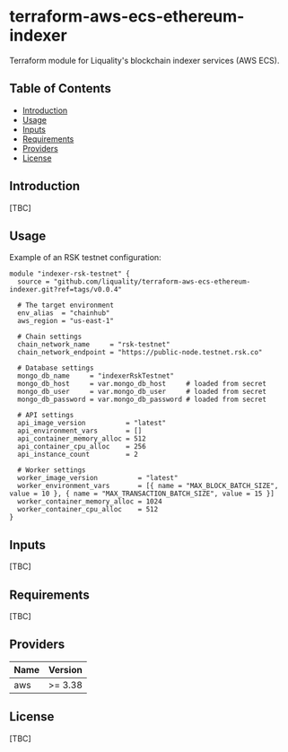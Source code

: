 # terraform-aws-ecs-ethereum-indexer

Terraform module for Liquality's blockchain indexer services (AWS ECS).

## Table of Contents

* [Introduction][section-introduction]
* [Usage][section-usage]
* [Inputs][section-inputs]
* [Requirements][section-requirements]
* [Providers][section-providers]
* [License][section-license]


## Introduction

[TBC]


## Usage

Example of an RSK testnet configuration:

```
module "indexer-rsk-testnet" {
  source = "github.com/liquality/terraform-aws-ecs-ethereum-indexer.git?ref=tags/v0.0.4"

  # The target environment
  env_alias  = "chainhub"
  aws_region = "us-east-1"

  # Chain settings
  chain_network_name     = "rsk-testnet"
  chain_network_endpoint = "https://public-node.testnet.rsk.co"

  # Database settings
  mongo_db_name     = "indexerRskTestnet"
  mongo_db_host     = var.mongo_db_host     # loaded from secret
  mongo_db_user     = var.mongo_db_user     # loaded from secret
  mongo_db_password = var.mongo_db_password # loaded from secret

  # API settings
  api_image_version          = "latest"
  api_environment_vars       = []
  api_container_memory_alloc = 512
  api_container_cpu_alloc    = 256
  api_instance_count         = 2

  # Worker settings
  worker_image_version          = "latest"
  worker_environment_vars       = [{ name = "MAX_BLOCK_BATCH_SIZE", value = 10 }, { name = "MAX_TRANSACTION_BATCH_SIZE", value = 15 }]
  worker_container_memory_alloc = 1024
  worker_container_cpu_alloc    = 512
}
```


## Inputs

[TBC]


## Requirements

[TBC]


## Providers

| Name    | Version |
| ------- | ------- |
| aws     | >= 3.38 |


## License

[TBC]



[section-introduction]: #introduction
[section-usage]: #usage
[section-inputs]: #inputs
[section-requirements]: #requirements
[section-providers]: #providers
[section-license]: #license
